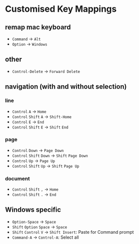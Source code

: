 


Customised Key Mappings
=======================

remap mac keyboard
------------------

* `Command` -> `Alt`
* `Option` -> `Windows`

other
-----

* `Control-Delete` -> `Forward Delete`


navigation (with and without selection)
---------------------------------------

### line ###

* `Control` `A` -> `Home`
* `Control` `Shift` `A` -> `Shift-Home`
* `Control` `E` -> `End`
* `Control` `Shift` `E` -> `Shift` `End`

### page ###

* `Control` `Down` -> `Page Down`
* `Control` `Shift` `Down` -> `Shift` `Page Down`
* `Control` `Up` -> `Page Up`
* `Control` `Shift` `Up` -> `Shift` `Page Up`

### document ###

* `Control` `Shift` `,` -> `Home`
* `Control` `Shift` `.` -> `End`


Windows specific
----------------

* `Option-Space` -> `Space`
* `Shift` `Option` `Space` -> `Space`
* `Shift` `Control` `V` -> `Shift Insert`: Paste for Command prompt
* `Command-A` -> `Control-A`: Select all 



